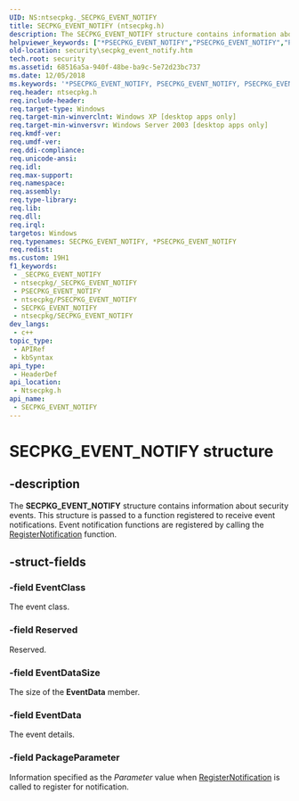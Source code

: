 ```yaml
---
UID: NS:ntsecpkg._SECPKG_EVENT_NOTIFY
title: SECPKG_EVENT_NOTIFY (ntsecpkg.h)
description: The SECPKG_EVENT_NOTIFY structure contains information about security events. This structure is passed to a function registered to receive event notifications. Event notification functions are registered by calling the RegisterNotification function.
helpviewer_keywords: ["*PSECPKG_EVENT_NOTIFY","PSECPKG_EVENT_NOTIFY","PSECPKG_EVENT_NOTIFY structure pointer [Security]","SECPKG_EVENT_NOTIFY","SECPKG_EVENT_NOTIFY structure [Security]","_ssp_secpkg_event_notify","ntsecpkg/PSECPKG_EVENT_NOTIFY","ntsecpkg/SECPKG_EVENT_NOTIFY","security.secpkg_event_notify"]
old-location: security\secpkg_event_notify.htm
tech.root: security
ms.assetid: 68516a5a-940f-48be-ba9c-5e72d23bc737
ms.date: 12/05/2018
ms.keywords: '*PSECPKG_EVENT_NOTIFY, PSECPKG_EVENT_NOTIFY, PSECPKG_EVENT_NOTIFY structure pointer [Security], SECPKG_EVENT_NOTIFY, SECPKG_EVENT_NOTIFY structure [Security], _ssp_secpkg_event_notify, ntsecpkg/PSECPKG_EVENT_NOTIFY, ntsecpkg/SECPKG_EVENT_NOTIFY, security.secpkg_event_notify'
req.header: ntsecpkg.h
req.include-header: 
req.target-type: Windows
req.target-min-winverclnt: Windows XP [desktop apps only]
req.target-min-winversvr: Windows Server 2003 [desktop apps only]
req.kmdf-ver: 
req.umdf-ver: 
req.ddi-compliance: 
req.unicode-ansi: 
req.idl: 
req.max-support: 
req.namespace: 
req.assembly: 
req.type-library: 
req.lib: 
req.dll: 
req.irql: 
targetos: Windows
req.typenames: SECPKG_EVENT_NOTIFY, *PSECPKG_EVENT_NOTIFY
req.redist: 
ms.custom: 19H1
f1_keywords:
 - _SECPKG_EVENT_NOTIFY
 - ntsecpkg/_SECPKG_EVENT_NOTIFY
 - PSECPKG_EVENT_NOTIFY
 - ntsecpkg/PSECPKG_EVENT_NOTIFY
 - SECPKG_EVENT_NOTIFY
 - ntsecpkg/SECPKG_EVENT_NOTIFY
dev_langs:
 - c++
topic_type:
 - APIRef
 - kbSyntax
api_type:
 - HeaderDef
api_location:
 - Ntsecpkg.h
api_name:
 - SECPKG_EVENT_NOTIFY
---
```


# SECPKG_EVENT_NOTIFY structure


## -description

The <b>SECPKG_EVENT_NOTIFY</b> structure contains information about security events. This structure is passed to a function registered to receive event notifications. Event notification functions are registered by calling the 
<a href="https://docs.microsoft.com/windows/desktop/api/ntsecpkg/nc-ntsecpkg-lsa_register_notification">RegisterNotification</a> function.

## -struct-fields

### -field EventClass

The event class.

### -field Reserved

Reserved.

### -field EventDataSize

The size of the <b>EventData</b> member.

### -field EventData

The event details.

### -field PackageParameter

Information specified as the <i>Parameter</i> value when <a href="https://docs.microsoft.com/windows/desktop/api/ntsecpkg/nc-ntsecpkg-lsa_register_notification">RegisterNotification</a> is called to register for notification.

